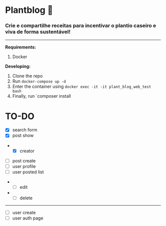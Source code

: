 # Plantblog 🌱

### Crie e compartilhe receitas para incentivar o plantio caseiro e viva de forma sustentável!

- - -

**Requirements:**

1. Docker

**Developing:**

1. Clone the repo
2. Run `docker-compose up -d`
3. Enter the container using `docker exec -it -it plant_blog_web_test bash`
4. Finally, run `composer install

# TO-DO

- [x] search form
- [x] post show
- - [x] creator
- [ ] post create
- [ ] user profile
- [ ] user posted list
- - [ ] edit
- - [ ] delete
----
- [ ] user create
- [ ] user auth page